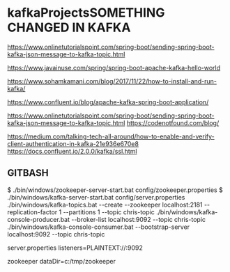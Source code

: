 # kafkaProjectsSOMETHING CHANGED IN KAFKA
https://www.onlinetutorialspoint.com/spring-boot/sending-spring-boot-kafka-json-message-to-kafka-topic.html

https://www.javainuse.com/spring/spring-boot-apache-kafka-hello-world

https://www.sohamkamani.com/blog/2017/11/22/how-to-install-and-run-kafka/

https://www.confluent.io/blog/apache-kafka-spring-boot-application/

https://www.onlinetutorialspoint.com/spring-boot/sending-spring-boot-kafka-json-message-to-kafka-topic.html
https://codenotfound.com/blog/

https://medium.com/talking-tech-all-around/how-to-enable-and-verify-client-authentication-in-kafka-21e936e670e8
https://docs.confluent.io/2.0.0/kafka/ssl.html

GITBASH
--------------------------------
$ ./bin/windows/zookeeper-server-start.bat config/zookeeper.properties
$ ./bin/windows/kafka-server-start.bat config/server.properties
./bin/windows/kafka-topics.bat --create --zookeeper localhost:2181 --replication-factor 1 --partitions 1 --topic chris-topic
./bin/windows/kafka-console-producer.bat --broker-list localhost:9092 --topic chris-topic
./bin/windows/kafka-console-consumer.bat --bootstrap-server localhost:9092 --topic chris-topic

server.properties
listeners=PLAINTEXT://:9092

zookeeper
dataDir=c:/tmp/zookeeper
